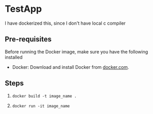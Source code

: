 # TestApp
I have dockerized this, since I don't have local c compiler
## Pre-requisites

Before running the Docker image, make sure you have the following installed

- Docker: Download and install Docker from [docker.com](https://www.docker.com/get-started).

## Steps
1. `docker build -t image_name .`

1. `docker run -it image_name`

